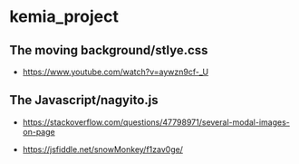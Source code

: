 # kemia_project
## The moving background/stlye.css 
* https://www.youtube.com/watch?v=aywzn9cf-_U

## The Javascript/nagyito.js
* https://stackoverflow.com/questions/47798971/several-modal-images-on-page

* https://jsfiddle.net/snowMonkey/f1zav0ge/
